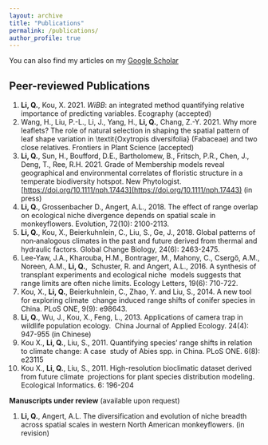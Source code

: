 ```yaml
---
layout: archive
title: "Publications"
permalink: /publications/
author_profile: true
---
```


You can also find my articles on my [Google Scholar](https://scholar.google.com/citations?user=chGL78AAAAAJ&hl=en&authuser=1)


Peer-reviewed Publications
------
1. **Li, Q.**, Kou, X. 2021. *WiBB*: an integrated method quantifying relative importance of predicting variables. Ecography (accepted)
1. Wang, H., Liu, P.-L., Li, J., Yang, H., **Li, Q.**, Chang, Z.-Y. 2021. Why more leaflets? The role of natural selection in shaping the spatial pattern of leaf shape variation in \textit{Oxytropis diversifolia} (Fabaceae) and two close relatives. Frontiers in Plant Science (accepted)
1. **Li, Q.**, Sun, H., Boufford, D.E., Bartholomew, B., Fritsch, P.R., Chen, J., Deng, T., Ree, R.H. 2021. Grade
of Membership models reveal geographical and environmental correlates of floristic structure in a temperate biodiversity hotspot. New Phytologist. [https://doi.org/10.1111/nph.17443](https://doi.org/10.1111/nph.17443) (in press)
1. **Li, Q.**, Grossenbacher D., Angert, A.L., 2018. The effect of range overlap on ecological niche divergence depends on spatial scale in monkeyflowers. Evolution, 72(10): 2100-2113.
2. **Li, Q.**, Kou, X., Beierkuhnlein, C., Liu, S., Ge, J., 2018. Global patterns of non‐analogous climates in the past and future derived from thermal and hydraulic factors. Global Change Biology, 24(6): 2463-2475.
3. Lee-Yaw, J.A., Kharouba, H.M., Bontrager, M., Mahony, C., Csergő, A.M., Noreen, A.M., **Li, Q.**,  Schuster, R. and Angert, A.L., 2016. A synthesis of transplant experiments and ecological niche  models suggests that range limits are often niche limits. Ecology Letters, 19(6): 710-722.
4. Kou, X., **Li, Q.**, Beierkuhnlein, C., Zhao, Y. and Liu, S., 2014. A new tool for exploring climate  change induced range shifts of conifer species in China. PLoS ONE, 9(9): e98643.  
5. **Li, Q.**, Wu, J., Kou, X., Feng, L., 2013. Applications of camera trap in wildlife population ecology.  China Journal of Applied Ecology. 24(4): 947-955 (in Chinese)
6. Kou X., **Li, Q.**, Liu, S., 2011. Quantifying species’ range shifts in relation to climate change: A case  study of Abies spp. in China. PLoS ONE. 6(8): e23115
7. Kou X., **Li, Q.**, Liu, S., 2011. High-resolution bioclimatic dataset derived from future climate  projections for plant species distribution modeling. Ecological Informatics. 6: 196-204

**Manuscripts under review** (available upon request)
1. **Li, Q.**, Angert, A.L. The diversification and evolution of niche breadth across spatial scales in western North American monkeyflowers. (in revision)
